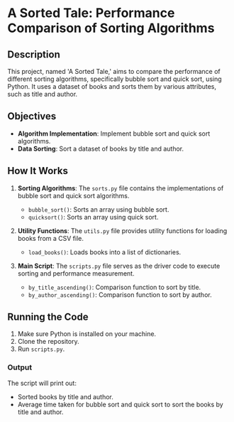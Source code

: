 # A Sorted Tale: Performance Comparison of Sorting Algorithms

## Description

This project, named 'A Sorted Tale,' aims to compare the performance of different sorting algorithms, specifically bubble sort and quick sort, using Python. It uses a dataset of books and sorts them by various attributes, such as title and author.

## Objectives

- **Algorithm Implementation**: Implement bubble sort and quick sort algorithms.
- **Data Sorting**: Sort a dataset of books by title and author.

## How It Works

1. **Sorting Algorithms**: The `sorts.py` file contains the implementations of bubble sort and quick sort algorithms.
    - `bubble_sort()`: Sorts an array using bubble sort.
    - `quicksort()`: Sorts an array using quick sort.

2. **Utility Functions**: The `utils.py` file provides utility functions for loading books from a CSV file.
    - `load_books()`: Loads books into a list of dictionaries.

3. **Main Script**: The `scripts.py` file serves as the driver code to execute sorting and performance measurement.
    - `by_title_ascending()`: Comparison function to sort by title.
    - `by_author_ascending()`: Comparison function to sort by author.

## Running the Code

1. Make sure Python is installed on your machine.
2. Clone the repository.
3. Run `scripts.py`.

### Output

The script will print out:
- Sorted books by title and author.
- Average time taken for bubble sort and quick sort to sort the books by title and author.




